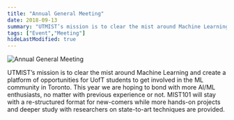 ```yaml
---
title: "Annual General Meeting"
date: 2018-09-13
summary: "UTMIST’s mission is to clear the mist around Machine Learning and create a platform of opportunities for UofT students to get involved in the ML community in Toronto. This year we are hoping to bond with more AI/ML enthusiasts, no matter with previous experience or not. MIST101 will stay with a re-structured format for new-comers while more hands-on projects and deeper study with researchers on state-to-art techniques are provided."
tags: ["Event","Meeting"]
hideLastModified: true
---
```


![Annual General Meeting](https://drive.google.com/u/0/uc?id=14gpyI5FR71T76t3viPMSJetKMTOncUCK)

UTMIST’s mission is to clear the mist around Machine Learning and create a platform of opportunities for UofT students to get involved in the ML community in Toronto. This year we are hoping to bond with more AI/ML enthusiasts, no matter with previous experience or not. MIST101 will stay with a re-structured format for new-comers while more hands-on projects and deeper study with researchers on state-to-art techniques are provided.
